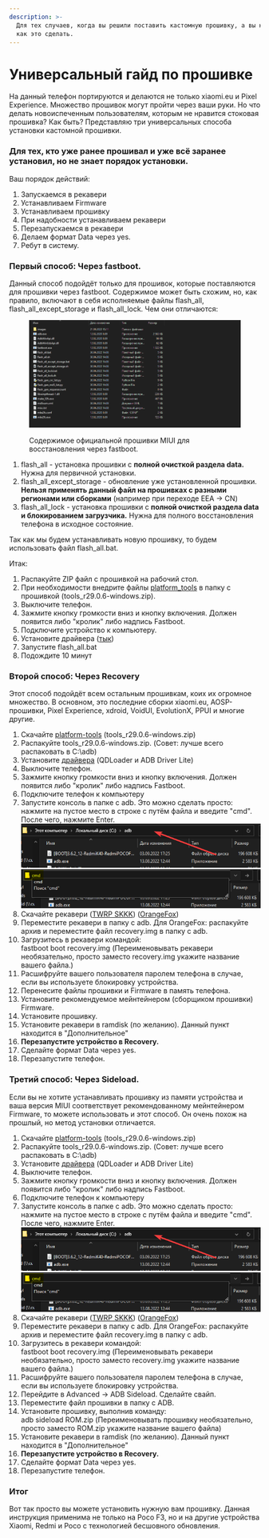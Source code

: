 ```yaml
---
description: >-
  Для тех случаев, когда вы решили поставить кастомную прошивку, а вы не знаете,
  как это сделать.
---
```


# Универсальный гайд по прошивке

На данный телефон портируются и делаются не только xiaomi.eu и Pixel Experience. Множество прошивок могут пройти через ваши руки. Но что делать новоиспеченным пользователям, которым не нравится стоковая прошивка? Как быть? Представляю три универсальных способа установки кастомной прошивки.

### Для тех, кто уже ранее прошивал и уже всё заранее установил, но не знает порядок установки.

Ваш порядок действий:

1. Запускаемся в рекавери
2. Устанавливаем Firmware
3. Устанавливаем прошивку
4. При надобности устанавливаем рекавери
5. Перезапускаемся в рекавери
6. Делаем формат Data через yes.
7. Ребут в систему.

### Первый способ: Через fastboot.

Данный способ подойдёт только для прошивок, которые поставляются для прошивки через fastboot. Содержимое может быть схожим, но, как правило, включают в себя исполняемые файлы flash\_all, flash\_all\_except\_storage и flash\_all\_lock. Чем они отличаются:

<figure><img src=".gitbook/assets/image (9).png" alt=""><figcaption><p>Содержимое официальной прошивки MIUI для восстановления через fastboot.</p></figcaption></figure>

1. flash\_all - установка прошивки с **полной очисткой раздела data.** Нужна для первичной установки.
2. flash\_all\_except\_storage - обновление уже установленной прошивки. **Нельзя применять данный файл на прошивках с разными регионами или сборками** (например при переходе EEA -> CN)
3. flash\_all\_lock - установка прошивки с **полной очисткой раздела data и блокированием загрузчика.** Нужна для полного восстановления телефона в исходное состояние.

Так как мы будем устанавливать новую прошивку, то будем использовать файл flash\_all.bat.

Итак:

1. Распакуйте ZIP файл с прошивкой на рабочий стол.
2. При необходимости внедрите файлы [platform\_tools](https://disk.yandex.ru/d/Afu9It6tdCybAw) в папку с прошивкой (tools\_r29.0.6-windows.zip).
3. Выключите телефон.
4. Зажмите кнопку громкости вниз и кнопку включения. Должен появится либо "кролик" либо надпись Fastboot.
5. Подключите устройство к компьютеру.
6. Установите драйвера ([тык](https://disk.yandex.ru/d/Afu9It6tdCybAw))
7. Запустите flash\_all.bat
8. Подождите 10 минут

### Второй способ: Через Recovery

Этот способ подойдёт всем остальным прошивкам, коих их огромное множество. В основном, это последние сборки xiaomi.eu, AOSP-прошивки, Pixel Experience, xdroid, VoidUI, EvolutionX, PPUI и многие другие.

1. Скачайте [platform-tools](https://disk.yandex.ru/d/Afu9It6tdCybAw) (tools\_r29.0.6-windows.zip)
2. Распакуйте tools\_r29.0.6-windows.zip. (Совет: лучше всего распаковать в C:\adb)
3. Установите [драйвера](https://disk.yandex.ru/d/Afu9It6tdCybAw) (QDLoader и ADB Driver Lite)
4. Выключите телефон.
5. Зажмите кнопку громкости вниз и кнопку включения. Должен появится либо "кролик" либо надпись Fastboot.
6. Подключите телефон к компьютеру
7. Запустите консоль в папке с adb. Это можно сделать просто: нажмите на пустое место в строке с путём файла и введите "cmd". После чего, нажмите Enter.![](<.gitbook/assets/image (2).png>)![](<.gitbook/assets/image (13).png>)
8. Скачайте рекавери ([TWRP SKKK](https://4pda.to/forum/index.php?showtopic=1023071\&st=4040#entry112114787)) ([OrangeFox](https://orangefox.download/ru-RU/device/alioth))
9. Переместите рекавери в папку с adb. Для OrangeFox: распакуйте архив и переместите файл recovery.img в папку с adb.
10. Загрузитесь в рекавери командой:\
    fastboot boot recovery.img (Переименовывать рекавери необязательно, просто заместо recovery.img укажите название вашего файла.)
11. Расшифруйте вашего пользователя паролем телефона в случае, если вы используете блокировку устройства.
12. Перенесите файлы прошивки и Firmware в память телефона.
13. Установите рекомендуемое мейнтейнером (сборщиком прошивки) Firmware.
14. Установите прошивку.
15. Установите рекавери в ramdisk (по желанию). Данный пункт находится в "Дополнительное"
16. **Перезапустите устройство в Recovery.**
17. Сделайте формат Data через yes.
18. Перезапустите телефон.

### Третий способ: Через Sideload.

Если вы не хотите устанавливать прошивку из памяти устройства и ваша версия MIUI соответствует рекомендованному мейнтейнером Firmware, то можете использовать и этот способ. Он очень похож на прошлый, но метод установки отличается.



1. Скачайте [platform-tools](https://disk.yandex.ru/d/Afu9It6tdCybAw) (tools\_r29.0.6-windows.zip)
2. Распакуйте tools\_r29.0.6-windows.zip. (Совет: лучше всего распаковать в C:\adb)
3. Установите [драйвера](https://disk.yandex.ru/d/Afu9It6tdCybAw) (QDLoader и ADB Driver Lite)
4. Выключите телефон.
5. Зажмите кнопку громкости вниз и кнопку включения. Должен появится либо "кролик" либо надпись Fastboot.
6. Подключите телефон к компьютеру
7. Запустите консоль в папке с adb. Это можно сделать просто: нажмите на пустое место в строке с путём файла и введите "cmd". После чего, нажмите Enter.![](<.gitbook/assets/image (2).png>)![](<.gitbook/assets/image (13).png>)
8. Скачайте рекавери ([TWRP SKKK](https://4pda.to/forum/index.php?showtopic=1023071\&st=4040#entry112114787)) ([OrangeFox](https://orangefox.download/ru-RU/device/alioth))
9. Переместите рекавери в папку с adb. Для OrangeFox: распакуйте архив и переместите файл recovery.img в папку с adb.
10. Загрузитесь в рекавери командой:\
    fastboot boot recovery.img (Переименовывать рекавери необязательно, просто заместо recovery.img укажите название вашего файла.)
11. Расшифруйте вашего пользователя паролем телефона в случае, если вы используете блокировку устройства.
12. Перейдите в Advanced -> ADB Sideload. Сделайте свайп.
13. Переместите файл прошивки в папку с ADB.
14. Установите прошивку, выполнив команду:\
    adb sideload ROM.zip (Переименовывать прошивку необязательно, просто заместо ROM.zip укажите название вашего файла)
15. Установите рекавери в ramdisk (по желанию). Данный пункт находится в "Дополнительное"
16. **Перезапустите устройство в Recovery.**
17. Сделайте формат Data через yes.
18. Перезапустите телефон.

### Итог

Вот так просто вы можете установить нужную вам прошивку. Данная инструкция применима не только на Poco F3, но и на другие устройства Xiaomi, Redmi и Poco с технологией бесшовного обновления.
